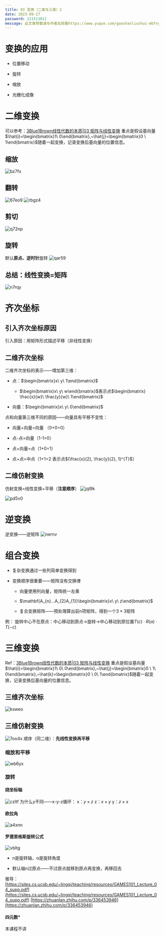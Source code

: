 ```yaml
---
title: 03 变换（二维与三维）2
date: 2023-09-27
password: 211511011
message: 此文章转载请与作者处观看https://www.yuque.com/gaoshanliushui-mbfny
---
```


# 变换的应用

- 位置移动
    
- 旋转
    
- 缩放
    
- 光栅化成像
    

# 二维变换

可以参考：[3Blue1Brown线性代数的本质|03 矩阵与线性变换](https://www.yuque.com/gaoshanliushui-mbfny/sst4c5/oaeop2) 重点是假设基向量$\hat{i}=\begin{bmatrix}1\ 0\end{bmatrix},~\hat{j}=\begin{bmatrix}0 \ 1\end{bmatrix}$随着一起变换，记录变换后基向量的位置信息。

## 缩放

![bz7fx](/images/posts/bz7fx.png)

## 翻转

![67eo9](/images/posts/67eo9.png) ![rbgz4](/images/posts/rbgz4.png)

## 剪切

![q72np](/images/posts/q72np.png)

## 旋转

默认**原点、逆时针**旋转 ![qar59](/images/posts/qar59.png)

## 总结：线性变换=矩阵

![n7rqy](/images/posts/n7rqy.png)

# 齐次坐标

## 引入齐次坐标原因

引入原因：用矩阵形式描述平移（非线性变换）

## 二维齐次坐标

二维齐次坐标的表示——增加第三维：

- 点：$\begin{bmatrix}x\ y\ 1\end{bmatrix}$
    
    - $\begin{bmatrix}x\ y\ w\end{bmatrix}$表示点$\begin{bmatrix} \frac{x}{w}\ \frac{y}{w}\ 1\end{bmatrix}$
        
- 向量：$\begin{bmatrix}x\ y\ 0\end{bmatrix}$
    

点和向量第三维不同的原因——向量具有平移不变性：

- 向量+向量=向量 （0+0=0）
    
- 点-点=向量（1-1=0）
    
- 点+向量=点（1+0=1）
    
- 点+点=中点（1+1=2 表示点$(\frac{x}{2}, \frac{y}{2}, 1)^{T}$）
    

## 二维仿射变换

仿射变换=线性变换+平移（**注意顺序**） ![jql9k](/images/posts/jql9k.png)

![pd5v0](/images/posts/pd5v0.png)

# 逆变换

逆变换——逆矩阵 ![nernv](/images/posts/nernv.png)

# 组合变换

- 复杂变换通过一些列简单变换得到
    
- 变换顺序很重要——矩阵没有交换律
    
    - 向量使用列向量，矩阵统一左乘
        
    - $\mathbf{A_{n}...A_{2}A_{1}}\begin{bmatrix}x\ y\ z\end{bmatrix}$
        
    - 复合变换矩阵——预处理算出前n项矩阵，得到一个$3\times 3$矩阵
        

例： 旋转中心不在原点：中心移动到原点->旋转->中心移动到原位置$T(c)\cdot R(\alpha)\cdot T(-c)$

# 三维变换

Ref：[3Blue1Brown线性代数的本质|03 矩阵与线性变换](https://www.yuque.com/gaoshanliushui-mbfny/sst4c5/oaeop2) 重点是假设基向量$\hat{i}=\begin{bmatrix}1\ 0\ 0\end{bmatrix},~\hat{j}=\begin{bmatrix}0 \ 1\ 0\end{bmatrix},~\hat{k}=\begin{bmatrix}0 \ 0\ 1\end{bmatrix}$随着一起变换，记录变换后基向量的位置信息。

## 三维齐次坐标

![ksweo](/images/posts/ksweo.png)

## 三维仿射变换

![7oo4x](/images/posts/7oo4x.png) 顺序（同二维）：**先线性变换再平移**

### 缩放和平移

![wb6yx](/images/posts/wb6yx.png)

### 旋转

#### 绕坐标轴

![czltf](/images/posts/czltf.png) 为什么y不同——x-y-z循环： x：$y\times z$ z：$x \times y$ y：$z \times x$

#### 欧拉角

![a4xnn](/images/posts/a4xnn.png)

#### 罗德里格斯旋转公式

![vbltg](/images/posts/vbltg.png)

- n是旋转轴，α是旋转角度
    
- 默认轴n过原点——不过原点就移到原点再变换，再移回去
    

推导： [https://sites.cs.ucsb.edu/~lingqi/teaching/resources/GAMES101_Lecture_04_supp.pdf](https://sites.cs.ucsb.edu/~lingqi/teaching/resources/GAMES101_Lecture_04_supp.pdf) [https://zhuanlan.zhihu.com/p/336453946](https://zhuanlan.zhihu.com/p/336453946)

#### 四元数*

本课程不讲